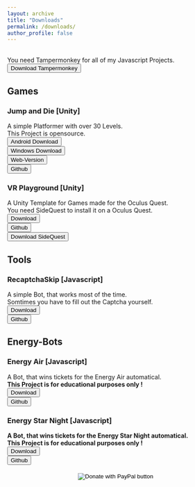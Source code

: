 ```yaml
---
layout: archive
title: "Downloads"
permalink: /downloads/
author_profile: false
---
```

<head>
<!-- Global site tag (gtag.js) - Google Analytics -->
<script async src="https://www.googletagmanager.com/gtag/js?id=UA-157295670-1"></script>
<script>
  window.dataLayer = window.dataLayer || [];
  function gtag(){dataLayer.push(arguments);}
  gtag('js', new Date());

  gtag('config', 'UA-157295670-1');
</script>
</head>

<br> You need Tampermonkey for all of my Javascript Projects.
<br><button onclick="window.location.href='https://www.tampermonkey.net/'">Download Tampermonkey</button>
<br>


<h2>Games</h2>

<h3>Jump and Die [Unity]</h3>
A simple Platformer with over 30 Levels.
<br>This Project is opensource.
<br><button onclick="window.location.href='https://github.com/Janik313/JumpAndDie/raw/master/JumpAndDie.apk'">Android Download</button>
<br><button onclick="window.location.href='https://github.com/Janik313/JumpAndDie/raw/master/JumpAndDie_Windows.zip'">Windows Download</button>
<br><button onclick="window.location.href='https://janik313.github.io/JumpAndDie-WebVersion/'">Web-Version</button>
<br><button onclick="window.location.href='https://github.com/Janik313/JumpAndDie'">Github</button>


<h3>VR Playground [Unity]</h3>
A Unity Template for Games made for the Oculus Quest.
<br>You need SideQuest to install it on a Oculus Quest.
<br><button onclick="window.location.href='https://github.com/Janik313/VR_Playground/raw/master/VR_Playground.apk'">Download</button>
<br><button onclick="window.location.href='https://github.com/Janik313/VR_Playground'">Github</button>
<br><button onclick="window.location.href='https://sidequestvr.com/#/download'">Download SideQuest</button>
<br>


<h2>Tools</h2>

<h3>RecaptchaSkip [Javascript]</h3>
A simple Bot, that works most of the time.
<br>Somtimes you have to fill out the Captcha yourself.
<br><button onclick="window.location.href='https://github.com/Janik313/recaptchaSkip/raw/master/%5Brecaptcha%20skip%5D.user.js'">Download</button>
<br><button onclick="window.location.href='https://github.com/Janik313/recaptchaSkip'">Github</button>
<br>




<h2>Energy-Bots</h2>

<h3>Energy Air [Javascript]</h3>
A Bot, that wins tickets for the Energy Air automatical.
<br><b>This Project is for educational purposes only !
<br><button onclick="window.location.href='https://github.com/Janik313/EnergyAirBot2019/raw/master/energyairbot2019.user.js'">Download</button>
<br><button onclick="window.location.href='https://github.com/Janik313/EnergyAirBot2019'">Github</button>


<h3>Energy Star Night [Javascript]</h3>
A Bot, that wins tickets for the Energy Star Night automatical.
<br><b>This Project is for educational purposes only !
<br><button onclick="window.location.href='https://github.com/Janik313/EnergyStarNightBot2019/raw/master/energystarnightbot2019.user.js'">Download</button>
<br><button onclick="window.location.href='https://github.com/Janik313/EnergyStarNightBot2019'">Github</button>
<br>
<br>
<center><form action="https://www.paypal.com/cgi-bin/webscr" method="post" target="_top">
<input type="hidden" name="cmd" value="_s-xclick" />
<input type="hidden" name="hosted_button_id" value="3THHXQNP6C44A" />
<input type="image" src="https://www.paypalobjects.com/en_US/i/btn/btn_donate_LG.gif" border="0" name="submit" title="PayPal - The safer, easier way to pay online!" alt="Donate with PayPal button" />
<img alt="" border="0" src="https://www.paypal.com/en_CH/i/scr/pixel.gif" width="1" height="1" />
</form><center>

